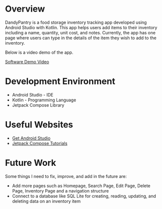 # Overview

DandyPantry is a food storage inventory tracking app developed using Android Studio with Kotlin. This app helps users add items to their inventory including a name, quantity, unit cost, and notes. 
Currently, the app has one page where users can type in the details of the item they wish to add to the inventory.

Below is a video demo of the app.

[Software Demo Video](https://youtu.be/h6QXeZWZF8w)

# Development Environment

* Android Studio - IDE
* Kotlin - Programming Language
* Jetpack Compose Library

# Useful Websites

* [Get Android Studio](https://developer.android.com/studio)
* [Jetpack Compose Tutorials](https://developer.android.com/courses/android-basics-compose/course)

# Future Work

Some things I need to fix, improve, and add in the future are:
* Add more pages such as Homepage, Search Page, Edit Page, Delete Page, Inventory Page and a navigation structure
* Connect to a database like SQL Lite for creating, reading, updating, and deleting data on an inventory item
